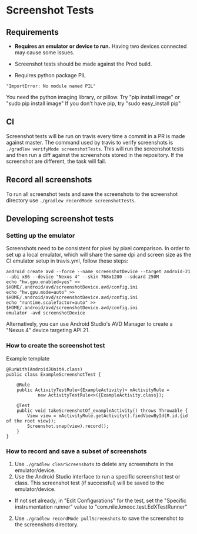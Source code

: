 # Screenshot Tests

## Requirements

* **Requires an emulator or device to run.** Having two devices connected may cause some issues. 

* Screenshot tests should be made against the Prod build.

* Requires python package PIL
```
"ImportError: No module named PIL" 
```
You need the python imaging library, or pillow.
Try "pip install image" or "sudo pip install image"
If you don't have pip, try "sudo easy_install pip"

## CI
Screenshot tests will be run on travis every time a commit in a PR is made against master. The command used by travis to verify screenshots is `./gradlew verifyMode screenshotTests`. This will run the screenshot tests and then run a diff against the screenshots stored in the repository. If the screenshot are different, the task will fail.

## Record all screenshots

To run all screenshot tests and save the screenshots to the screenshot directory use `./gradlew recordMode screenshotTests`.

## Developing screenshot tests

### Setting up the emulator

Screenshots need to be consistent for pixel by pixel comparison. In order to set up a local emulator, which will share the same dpi and screen size as the CI emulator setup in travis.yml, follow these steps:

```
android create avd --force --name screenshotDevice --target android-21 --abi x86 --device "Nexus 4" --skin 768x1280 --sdcard 250M
echo "hw.gpu.enabled=yes" >> $HOME/.android/avd/screenshotDevice.avd/config.ini
echo "hw.gpu.mode=auto" >> $HOME/.android/avd/screenshotDevice.avd/config.ini
echo "runtime.scalefactor=auto" >> $HOME/.android/avd/screenshotDevice.avd/config.ini
emulator -avd screenshotDevice
```

Alternatively, you can use Android Studio's AVD Manager to create a "Nexus 4" device targeting API 21.

### How to create the screenshot test

Example template
```
@RunWith(AndroidJUnit4.class)
public class ExampleScreenshotTest {

    @Rule
    public ActivityTestRule<{ExampleActivity}> mActivityRule =
            new ActivityTestRule<>({ExampleActivity.class});

    @Test
    public void takeScreenshotOf_exampleActivity() throws Throwable {
        View view = mActivityRule.getActivity().findViewById(R.id.{id of the root view});
        Screenshot.snap(view).record();
    }
}
```
### How to record and save a subset of screenshots

1. Use `./gradlew clearScreenshots` to delete any screenshots in the emulator/device.
1. Use the Android Studio interface to run a specific screenshot test or class. This screenshot test (if successful) will be saved to the emulator/device.
  * If not set already, in "Edit Configurations" for the test, set the "Specific instrumentation runner" value to "com.nile.kmooc.test.EdXTestRunner"
2. Use `./gradlew recordMode pullScreenshots` to save the screenshot to the screenshots directory.


